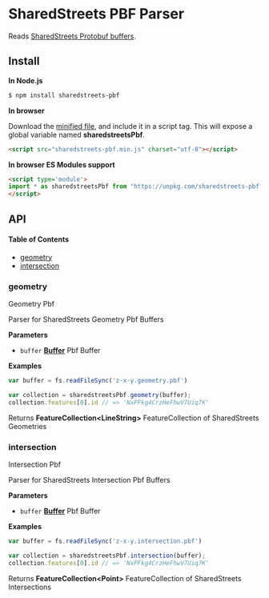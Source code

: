 # SharedStreets PBF Parser

Reads [SharedStreets Protobuf buffers](https://github.com/sharedstreets/sharedstreets-ref-system/tree/master/proto).

## Install

**In Node.js**

```bash
$ npm install sharedstreets-pbf
```

**In browser**

Download the [minified file](https://unpkg.com/sharedstreets/sharedstreets-pbf.min.js), and include it in a script tag. This will expose a global variable named **sharedstreetsPbf**.

```html
<script src="sharedstreets-pbf.min.js" charset="utf-8"></script>
```

**In browser ES Modules support**

```html
<script type='module'>
import * as sharedstreetsPbf from "https://unpkg.com/sharedstreets-pbf?module"
</script>
```

## API

<!-- Generated by documentation.js. Update this documentation by updating the source code. -->

#### Table of Contents

-   [geometry](#geometry)
-   [intersection](#intersection)

### geometry

Geometry Pbf

Parser for SharedStreets Geometry Pbf Buffers

**Parameters**

-   `buffer` **[Buffer](https://nodejs.org/api/buffer.html)** Pbf Buffer

**Examples**

```javascript
var buffer = fs.readFileSync('z-x-y.geometry.pbf')

var collection = sharedstreetsPbf.geometry(buffer);
collection.features[0].id // => 'NxPFkg4CrzHeFhwV7Uiq7K'
```

Returns **FeatureCollection&lt;LineString>** FeatureCollection of SharedStreets Geometries

### intersection

Intersection Pbf

Parser for SharedStreets Intersection Pbf Buffers

**Parameters**

-   `buffer` **[Buffer](https://nodejs.org/api/buffer.html)** Pbf Buffer

**Examples**

```javascript
var buffer = fs.readFileSync('z-x-y.intersection.pbf')

var collection = sharedstreetsPbf.intersection(buffer);
collection.features[0].id // => 'NxPFkg4CrzHeFhwV7Uiq7K'
```

Returns **FeatureCollection&lt;Point>** FeatureCollection of SharedStreets Intersections
